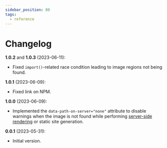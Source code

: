```yaml
---
sidebar_position: 80
tags:
  - reference
---
```


# Changelog

**1.0.2** and **1.0.3** (2023-06-11):

- Fixed `import()`-related race condition leading to image regions not being
  found.

**1.0.1** (2023-06-09):

- Fixed link on NPM.

**1.0.0** (2023-06-09):

- Implemented the `data-path-on-server="none"` attribute to disable warnings
  when the image is not found while performing
  [server-side rendering](ssr) or static site generation.

**0.0.1** (2023-05-31):

- Initial version.
